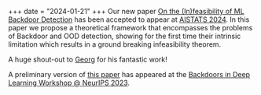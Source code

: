 +++
date = "2024-01-21"
+++
Our new paper [On the (In)feasibility of ML Backdoor Detection]() has been accepted to appear at [AISTATS 2024](https://aistats.org/aistats2024/). In this paper we propose a theoretical framework that encompasses the problems of Backdoor and OOD detection, showing for the first time their intrinsic limitation which results in a ground breaking infeasibility theorem.

A huge shout-out to [Georg](https://scholar.google.at/citations?user=5lv1oKAAAAAJ&hl=en) for his fantastic work!

A preliminary version of [this paper](https://openreview.net/forum?id=tYCLmx9RgE) has appeared at the [Backdoors in Deep Learning Workshop @ NeurIPS 2023](https://neurips2023-bugs.github.io/).
